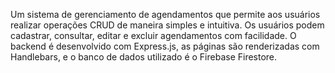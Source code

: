 Um sistema de gerenciamento de agendamentos que permite aos usuários realizar operações CRUD de maneira simples e intuitiva. Os usuários podem cadastrar, consultar, editar e excluir agendamentos com facilidade. O backend é desenvolvido com Express.js, as páginas são renderizadas com Handlebars, e o banco de dados utilizado é o Firebase Firestore.
